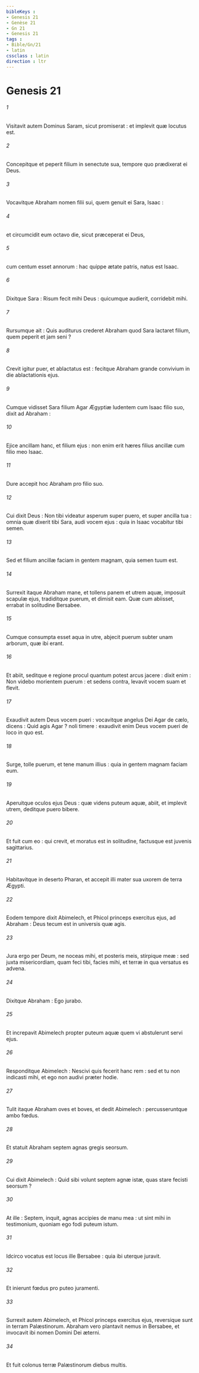 ```yaml
---
bibleKeys : 
- Genesis 21
- Genèse 21
- Gn 21
- Genesis 21
tags : 
- Bible/Gn/21
- latin
cssclass : latin
direction : ltr
---
```


# Genesis 21

###### 1
Visitavit autem Dominus Saram, sicut promiserat : et implevit quæ locutus est.
###### 2
Concepitque et peperit filium in senectute sua, tempore quo prædixerat ei Deus.
###### 3
Vocavitque Abraham nomen filii sui, quem genuit ei Sara, Isaac :
###### 4
et circumcidit eum octavo die, sicut præceperat ei Deus,
###### 5
cum centum esset annorum : hac quippe ætate patris, natus est Isaac.
###### 6
Dixitque Sara : Risum fecit mihi Deus : quicumque audierit, corridebit mihi.
###### 7
Rursumque ait : Quis auditurus crederet Abraham quod Sara lactaret filium, quem peperit et jam seni ?
###### 8
Crevit igitur puer, et ablactatus est : fecitque Abraham grande convivium in die ablactationis ejus.
###### 9
Cumque vidisset Sara filium Agar Ægyptiæ ludentem cum Isaac filio suo, dixit ad Abraham :
###### 10
Ejice ancillam hanc, et filium ejus : non enim erit hæres filius ancillæ cum filio meo Isaac.
###### 11
Dure accepit hoc Abraham pro filio suo.
###### 12
Cui dixit Deus : Non tibi videatur asperum super puero, et super ancilla tua : omnia quæ dixerit tibi Sara, audi vocem ejus : quia in Isaac vocabitur tibi semen.
###### 13
Sed et filium ancillæ faciam in gentem magnam, quia semen tuum est.
###### 14
Surrexit itaque Abraham mane, et tollens panem et utrem aquæ, imposuit scapulæ ejus, tradiditque puerum, et dimisit eam. Quæ cum abiisset, errabat in solitudine Bersabee.
###### 15
Cumque consumpta esset aqua in utre, abjecit puerum subter unam arborum, quæ ibi erant.
###### 16
Et abiit, seditque e regione procul quantum potest arcus jacere : dixit enim : Non videbo morientem puerum : et sedens contra, levavit vocem suam et flevit.
###### 17
Exaudivit autem Deus vocem pueri : vocavitque angelus Dei Agar de cælo, dicens : Quid agis Agar ? noli timere : exaudivit enim Deus vocem pueri de loco in quo est.
###### 18
Surge, tolle puerum, et tene manum illius : quia in gentem magnam faciam eum.
###### 19
Aperuitque oculos ejus Deus : quæ videns puteum aquæ, abiit, et implevit utrem, deditque puero bibere.
###### 20
Et fuit cum eo : qui crevit, et moratus est in solitudine, factusque est juvenis sagittarius.
###### 21
Habitavitque in deserto Pharan, et accepit illi mater sua uxorem de terra Ægypti.
###### 22
Eodem tempore dixit Abimelech, et Phicol princeps exercitus ejus, ad Abraham : Deus tecum est in universis quæ agis.
###### 23
Jura ergo per Deum, ne noceas mihi, et posteris meis, stirpique meæ : sed juxta misericordiam, quam feci tibi, facies mihi, et terræ in qua versatus es advena.
###### 24
Dixitque Abraham : Ego jurabo.
###### 25
Et increpavit Abimelech propter puteum aquæ quem vi abstulerunt servi ejus.
###### 26
Responditque Abimelech : Nescivi quis fecerit hanc rem : sed et tu non indicasti mihi, et ego non audivi præter hodie.
###### 27
Tulit itaque Abraham oves et boves, et dedit Abimelech : percusseruntque ambo fœdus.
###### 28
Et statuit Abraham septem agnas gregis seorsum.
###### 29
Cui dixit Abimelech : Quid sibi volunt septem agnæ istæ, quas stare fecisti seorsum ?
###### 30
At ille : Septem, inquit, agnas accipies de manu mea : ut sint mihi in testimonium, quoniam ego fodi puteum istum.
###### 31
Idcirco vocatus est locus ille Bersabee : quia ibi uterque juravit.
###### 32
Et inierunt fœdus pro puteo juramenti.
###### 33
Surrexit autem Abimelech, et Phicol princeps exercitus ejus, reversique sunt in terram Palæstinorum. Abraham vero plantavit nemus in Bersabee, et invocavit ibi nomen Domini Dei æterni.
###### 34
Et fuit colonus terræ Palæstinorum diebus multis.

